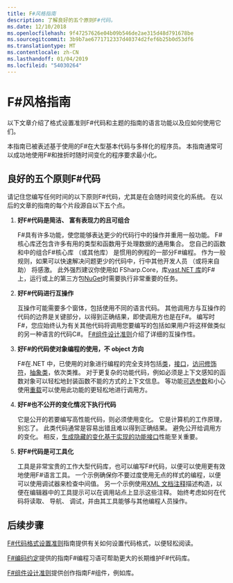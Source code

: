 ```yaml
---
title: F#风格指南
description: 了解良好的五个原则F#代码。
ms.date: 12/10/2018
ms.openlocfilehash: 9f47257626e04b09b546de2ae315d48d791678be
ms.sourcegitcommit: 3b9b7ae6771712337d40374d2fef6b25b0d53df6
ms.translationtype: MT
ms.contentlocale: zh-CN
ms.lasthandoff: 01/04/2019
ms.locfileid: "54030264"
---
```

# <a name="f-style-guide"></a>F#风格指南

以下文章介绍了格式设置准则F#代码和主题的指南的语言功能以及应如何使用它们。

本指南已被表述基于使用的F#在大型基本代码与多样化的程序员。 本指南通常可以成功地使用F#和挫折时随时间变化的程序要求最小化。

## <a name="five-principles-of-good-f-code"></a>良好的五个原则F#代码

请记住您编写任何时间的以下原则F#代码，尤其是在会随时间变化的系统。 在以后的文章的指南的每个片段源自以下五个点。

1. **好F#代码是简洁、 富有表现力的且可组合**

    F#具有许多功能，使您能够表达更少的代码行中的操作并重用一般功能。 F#核心库还包含许多有用的类型和函数用于处理数据的通用集合。 您自己的函数和中的组合F#核心库 （或其他库） 是惯用的例程的一部分F#编程。 作为一般规则，如果可以快速解决问题更少的代码中，行中其他开发人员 （或将来自助） 将感激。 此外强烈建议你使用如 FSharp.Core，库[vast.NET 库](../../../api/index.md)的F#上，运行或上的第三方包[NuGet](https://www.nuget.org/)时需要执行非常重要的任务。

2. **好F#代码进行互操作**

    互操作可能需要多个窗体，包括使用不同的语言代码。 其他调用方与互操作的代码的边界是关键部分，以得到正确结果，即使调用方也是在F#。 编写时F#，您应始终认为有关其他代码将调用您要编写的包括如果用户将这样做类似的另一种语言的代码C#。 [ F#组件设计准则](component-design-guidelines.md)介绍了详细的互操作性。

3. **好F#的代码使对象编程的使用，不 object 方向**

    F#在.NET 中，已使用的对象进行编程的完全支持包括[类](../language-reference/classes.md)，[接口](../language-reference/interfaces.md)，[访问修饰符](../language-reference/access-control.md)，[抽象类](../language-reference/abstract-classes.md)，依次类推。 对于更复杂的功能代码，例如必须是上下文感知的函数对象可以轻松地封装函数不能的方式的上下文信息。 等功能[可选参数](../language-reference/members/methods.md#optional-arguments)和小心使用[重载](../language-reference/members/methods.md#overloaded-methods)可以使用此功能的更轻松地进行调用方。

4. **好F#也不公开的变化情况下执行代码**

    它是公开的若要编写高性能代码，则必须使用变化。 它是计算机的工作原理，别忘了。 此类代码通常是容易出错且难以得到正确结果。 避免公开给调用方的变化。 相反，[生成隐藏的变化基于实现的功能接口](conventions.md#performance)性能至关重要。

5. **好F#代码是可工具化**

    工具是非常宝贵的工作大型代码库，也可以编写F#代码，以便可以使用更有效地使用F#语言工具。 一个示例确保你不要过度使用无点的样式的编程，以便可以使用调试器来检查中间值。 另一个示例使用[XML 文档注释](../language-reference/xml-documentation.md)描述构造，以便在编辑器中的工具提示可以在调用站点上显示这些注释。 始终考虑如何在代码将读取、 导航、 调试，并由其工具能够与其他编程人员操作。

## <a name="next-steps"></a>后续步骤

[ F#代码格式设置准则](formatting.md)指南提供有关如何设置代码格式，以便轻松阅读。

[ F#编码约定](conventions.md)提供的指南F#编程习语可帮助更大的长期维护F#代码库。

[ F#组件设计准则](component-design-guidelines.md)提供创作指南F#组件，例如库。
